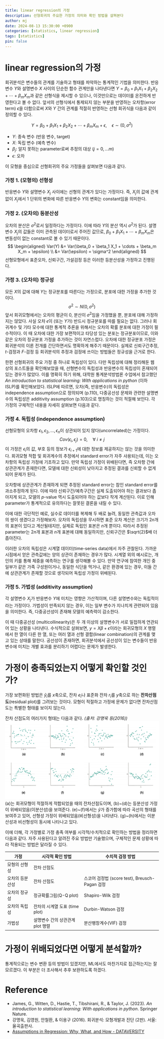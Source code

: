 ```yaml
---
title: linear regression의 가정
description: 선형회귀의 주요한 가정의 의미와 확인 방법을 살펴본다
author: mj
date: 2024-08-13 15:30:00 +0900
categories: [statistics, linear regression]
tags: [statistics]
pin: false
---
```

# linear regression의 가정

회귀분석은 변수들의 관계를 기술하고 형태를 파악하는 통계적인 기법을 의미한다. 반응변수 $Y$와 설명변수 $X$ 사이의 단순한 함수 관계만을 나타낸다면 $Y=\beta_0 + \beta_1 X_1 + \beta_2 X_2 + \cdots + \beta_m X_m$과 같은 선형식을 제시할 수 있으나, 이것만으로는 데이터를 온전하게 반영한다고 볼 수 없다. 앞서의 선형식에서 통제되지 않는 부분을 반영하는 오차항(error term) $\epsilon$을 더함으로써 $X$와 $Y$ 간의 관계를 적절히 반영하는 선형 회귀식을 다음과 같이 정의할 수 있다.

$$
Y=\beta_0 + \beta_1 X_1 + \beta_2 X_2 + \cdots + \beta_m X_m + \epsilon, \quad \epsilon \sim (0,\sigma^2)
$$
- $Y$: 종속 변수 (반응 변수, target)
- $X$: 독립 변수 (예측 변수)
- $\beta_j$: 알지 못하는 parameter로써 추정의 대상 ($j=0, \ldots m$)
- $\epsilon$: 오차

이 모형을 중심으로 선형회귀의 주요 가정들을 살펴보면 다음과 같다.


### 가정 1. (모형의) 선형성

반응변수 $Y$와 설명변수 $X_j$ 사이에는 선형의 관계가 있다는 가정이다. 
즉, $X_j$의 값에 관계없이 $X_j$에서 1 단위의 변화에 따른 반응변수 $Y$의 변화는 constant임을 의미한다. 


### 가정 2. (오차의) 등분산성

오차의 분산은 $\sigma^2$로서 일정하다는 가정이다. 이에 따라 $Y$의 분산 역시 $\sigma^2$가 된다. 설명변수 $X_j$의 값들은 이미 관측된 데이터로서 주어진 값므로, $\beta_0 + \beta_1 X_1 + \cdots + \beta_m X_m$은 변동성이 없는 constant로 볼 수 있기 때문이다.
$$
\begin{aligned}
Var(Y) &= Var(\beta_0 + \beta_1 X_1 + \cdots + \beta_m X_m + \epsilon) \\
&= Var(\epsilon) = \sigma^2
\end{aligned}
$$
선형모형에서 표준오차, 신뢰구간, 가설검정 등은 이러한 등분산성을 가정하고 진행된다. 


### 가정 3. (오차의) 정규성

모든 $X$의 값에 대해 $Y$는 정규분포를 따른다는 가정으로, 분포에 대한 가정을 추가한 것이다. 
$$
\sigma^2 \sim N(0, \sigma^2)
$$
앞서 회귀모형에서는 오차의 평균이 0, 분산이 $\sigma^2$임을 가정했을 뿐, 분포에 대해 가정하지는 않았다. 사실 오차 $\epsilon$이 (또는 $Y$가) 반드시 정규분포를 따를 필요는 없다. 그러나 회귀계수 및 기타 모수에 대한 통계적 추론을 위해서는 오차의 확률 분포에 대한 가정이 필수적이다. 이 때 오차에 대한 가장 보편적이고 타당성 있는 분포는 정규분포이므로, 이와 같은 오차의 정규분포 가정을 추가하는 것이 자연스럽다. 오차에 대한 정규분포 가정은 회귀분석의 이론 전개를 간단하면서도 명확하게 해주기 때문이다. 실제로 신뢰구간추정,  $t$-검정과 $F$-검정 등 회귀분석의 추정과 검정에 쓰이는 방법들은 정규성을 근거로 한다. 


한편 선형회귀의 주요 가정 중 하나로 독립성이 있다. 다만 독립성에 대해 정리해둔 웹 상의 포스트들을 확인해보았을 때, 선형변수의 독립성과 반응변수의 독립성이 혼재되어 있는 경우가 많았다. 이를 명확히 하기 위해, 대학원 통계분석방법론 수업에서 참고했던 _An introduction to statistical learning: With applications in python_ (이하 ISLP)를 확인해보았다. ISLP에 따르면, 오차(즉, 반응변수)의 독립성은 independence assumption으로 정의되며 (p.110), 다중공선성 문제와 관련한 설명변수의 독립성은 additivity assumption (p.103)으로 명칭하는 것이 적절해 보인다. 각 가정의 구체적인 내용을 자세히 살펴보면 다음과 같다.


### 가정 4. 독립성 (independence assumption)

선형모형의 오차항 $\epsilon_1, \epsilon_2, \ldots, \epsilon_n$이 상관되어 있지 않다(uncorrelated)는 가정이다. 
$$
Cov(\epsilon_i, \epsilon_j) = 0, \quad \forall \: i \neq j
$$
이 가정은 $\epsilon_i$의 값, 부호 등의 정보가 $\epsilon_{i+1}$에 대한 정보를 제공하지는 않는 것을 의미한다. 회귀모형 적합 및 회귀계수의 추정에서 standard error가 자주 사용되는데, 이는 오차항의 독립성 가정에 기초하고 있다. 만약 독립성 가정이 위배된다면, 즉 오차항 간에 상관관계가 존재한다면, 모델에 대한 신뢰성이 낮아지고 추정된 결과를 신뢰할 수 없게 되어 문제가 된다. 

오차항에 상관관계가 존재하게 되면 추정된 standard error는 참인 standard error를 과소추정하게 된다. 이에 따라 신뢰구간/예측구간은 실제 도출되어야 하는 결과보다 좁아지게 되고, 모델의 $p$-value 역시 도출되어야 하는 값보다 작게 계산된다. 이로 인해 parameter가 통계적으로 유의하다는 잘못된 결론을 내릴 수 있다.

이에 대한 극단적인 예로, 실수로 데이터를 복제해 두 배로 늘려, 동일한 관측값과 오차의 쌍이 생겼다고 가정해보자. 오차의 독립성을 무시하면 표준 오차 계산은 크기가 $2n$개의 표본이 있다고 계산될테지만, 실제로 독립인 표본은 $n$개 뿐이다. 따라서 추정된 parameter는 $2n$개 표본과 $n$개 표본에 대해 동일하지만, 신뢰구간은 $\sqrt{2}$배 더 좁아진다.

이러한 오차의 독립성은 시계열 데이터(time-series data)에서 자주 관찰된다. 가까운 시점에서 얻은 관측값에는 양의 상관이 존재하는 경우가 많다. 시계열 외의 예시로는, 개인의 키를 통해 체중을 예측하는 연구를 생각해볼 수 있다. 만약 연구에 참여한 개인 중 일부가 같은 가족 구성원이거나, 동일한 식단을 먹거나, 같은 환경에 있는 경우, 이들 간에 상관관계가 존재할 것으로 생각되어 독립성 가정이 위배된다. 


### 가정 5. 가법성 (additivity assumption)

각 설명변수 $X_j$가 반응변수 $Y$에 미치는 영향은 가산적이며, 다른 설명변수와는 독립적이라는 가정이다. 가법성이 만족되지 않는 경우, 이는 일부 변수가 지나치게 관련되어 있음을 의미한다. 즉, 다중공선성이 존재해 모델의 예측력이 감소한다.

이 때 다중공선성 (multicollinearity)은 두 개 이상의 설명변수가 서로 밀접하게 연관되어 있는 상황을 나타낸다. 수식적으로 살펴보면, $y=X\beta + \epsilon$이라는 회귀모형의 $X$ 행렬에서 한 열이 다른 한 열, 또는 여러 열과 선형 결합(linear combination)의 관계를 맺고 있는 상태를 말한다. 
공선성이 존재하면, 회귀분석에서 공선성이 있는 변수들이 반응변수에 미치는 개별 효과를 분리하기 어렵다는 문제가 발생한다. 


# 가정이 충족되었는지 어떻게 확인할 것인가?

가장 보편화된 방법은 $\hat{y}_i$를 $x$축으로, 잔차 $e_i$나 표준화 잔차 $r_i$를 $y$축으로 하는 **잔차산점도**(residual plot)를 그려보는 것이다. 모형이 적절하고 가정에 문제가 없다면 잔차산점도는 특별한 형태를 보이지 않는다.

잔차 산점도의 여러가지 형태는 다음과 같다. _(출처: 강명욱 등(2016))_
![alt text](image.png)
(a)는 회귀모형이 적절하게 적합되었을 때의 잔차산점도이며, (b)~(d)는 등분산성 가정이 위배되었음(이분산성)을 보여준다. (e)~(f)에서는 $\hat{y}$가 증가함에 따라 곡선의 형태를 보여주고 있어, 선형성 가정이 위배되었음(비선형성)을 나타낸다. (g)~(h)에서는 이분산성과 비선형성이 동시에 나타나고 있다.

이에 더해, 각 가정별로 가정 충족 여부를 시각적/수치적으로 확인하는 방법을 정리하면 다음과 같다. 자주 사용된다고 알려진 주요 방법만 기술했으며, 구체적인 문제 상황에 따라 적용되는 방법은 달라질 수 있다.

| 가정       | 시각적 확인 방법              | 수치적 검정 방법                              |
| -------- | ---------------------- | -------------------------------------- |
| 모형의 선형성  | 잔차 산점도                 |                                        |
| 오차의 등분산성 | 잔차 산점도                 | 스코어 검정법 (score test), Breusch-Pagan 검정 |
| 오차의 정규성  | 정규확률그림(Q-Q plot)       | Shapiro-Wilk 검정                        |
| 오차의 독립성  | 잔차의 시계열 도표 (time plot) | Durbin-Watson 검정                       |
| 가법성      | 설명변수 간의 상관관계 plot 행렬   | 분산팽창계수(VIF) 검정                         |


# 가정이 위배되었다면 어떻게 분석할까?

통계적으로는 변수 변환 등의 방법이 있겠지만, ML에서도 마찬가지로 접근하는지는 잘 모르겠다. 이 부분은 더 조사해서 추후 보완하도록 하겠다.


# Reference

- James, G., Witten, D., Hastie, T., Tibshirani, R., & Taylor, J. (2023). _An introduction to statistical learning: With applications in python_. Springer Nature.
- 강명욱, 김영원, 안철환, & 이용구 (2016). 회귀분석: 모형개발과 진단 (2판). 서울: 율곡출판사.
- [Assumptions in Regression: Why, What, and How - DATAVERSITY](https://www.dataversity.net/assumptions-in-regression-why-what-and-how/)